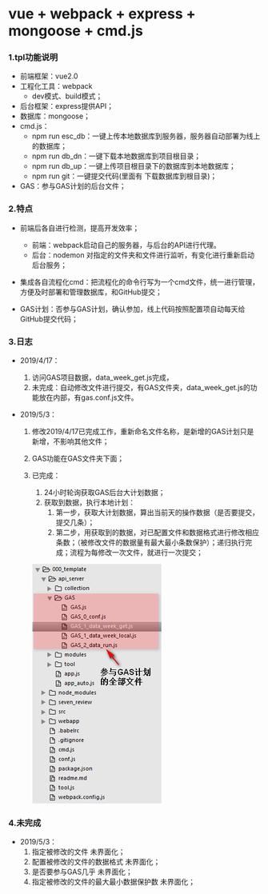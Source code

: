 # vue + webpack + express + mongoose + cmd.js

### 1.tpl功能说明

* 前端框架：vue2.0
* 工程化工具：webpack
  * dev模式、build模式；
* 后台框架：express提供API；
* 数据库：mongoose；
* cmd.js：
  * npm run esc_db：一键上传本地数据库到服务器，服务器自动部署为线上的数据库；
  * npm run db_dn：一键下载本地数据库到项目根目录；
  * npm run db_up：一键上传项目根目录下的数据库到本地数据库；
  * npm run git：一键提交代码(里面有 下载数据库到根目录)；
* GAS：参与GAS计划的后台文件；
### 2.特点

* 前端后各自进行检测，提高开发效率；
  * 前端：webpack启动自己的服务器，与后台的API进行代理。
  * 后台：nodemon 对指定的文件夹和文件进行监听，有变化进行重新启动后台服务；
* 集成各自流程化cmd：把流程化的命令行写为一个cmd文件，统一进行管理，方便及时部署和管理数据库，和GitHub提交；

* GAS计划：否参与GAS计划，确认参加，线上代码按照配置项自动每天给GitHub提交代码；

### 3.日志

* 2019/4/17：

    1. 访问GAS项目数据，data_week_get.js完成，
    2. 未完成：自动修改文件进行提交，有GAS文件夹，data_week_get.js的功能放在内部，有gas.conf.js文件。

* 2019/5/3：

    1. 修改2019/4/17已完成工作，重新命名文件名称，是新增的GAS计划只是新增，不影响其他文件；

    2. GAS功能在GAS文件夹下面；

    3. 已完成：

       1. 24小时轮询获取GAS后台大计划数据；
       2. 获取到数据，执行本地计划：
          1. 第一步，获取大计划数据，算出当前天的操作数据（是否要提交，提交几条）；
          2. 第二步，用获取到的数据，对已配置文件和数据格式进行修改相应条数；（被修改文件的数据量有最大最小条数保护）；递归执行完成；流程为每修改一次文件，就进行一次提交；

       ![](./src/md_imgs/001.png)

### 4.未完成

* 2019/5/3：
  1. 指定被修改的文件 未界面化；
  2. 配置被修改的文件的数据格式 未界面化；
  3. 是否要参与GAS几乎 未界面化；
  4. 指定被修改的文件的最大最小数据保护数 未界面化；



